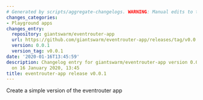 ```yaml
---
# Generated by scripts/aggregate-changelogs. WARNING: Manual edits to this files will be overwritten.
changes_categories:
- Playground apps
changes_entry:
  repository: giantswarm/eventrouter-app
  url: https://github.com/giantswarm/eventrouter-app/releases/tag/v0.0.1
  version: 0.0.1
  version_tag: v0.0.1
date: '2020-01-16T13:45:59'
description: Changelog entry for giantswarm/eventrouter-app version 0.0.1, published
  on 16 January 2020, 13:45
title: eventrouter-app release v0.0.1
---
```


Create a simple version of the eventrouter app
